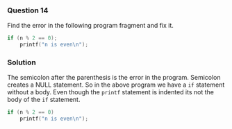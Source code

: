 ### Question 14

Find the error in the following program fragment and fix it.

```c
if (n % 2 == 0);
    printf("n is even\n");
```

### Solution

The semicolon after the parenthesis is the error in the program. Semicolon creates a NULL statement. So in the above program we have a `if` statement without a body. Even though the `printf` statement is indented its not the body of the `if` statement.

```c
if (n % 2 == 0)
    printf("n is even\n");
```
